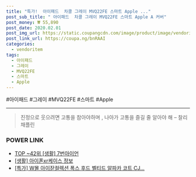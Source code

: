 ```yaml
--- 
title: "특가!  아이패드  차콜 그레이 MVQ22FE 스마트 Apple ..." 
post_sub_title: " 아이패드  차콜 그레이 MVQ22FE 스마트 Apple A 커버" 
post_money: ₩ 55,890 
post_date: 2020.02.01 
post_img_url: https://static.coupangcdn.com/image/product/image/vendoritem/2019/04/17/4633702843/8c5e6c8f-cc45-482f-afad-f912b9c37386.jpg 
post_link_url: https://coupa.ng/bnRAAI 
categories: 
  - vendoritem 
tags: 
  - 아이패드 
  - 그레이 
  - MVQ22FE 
  - 스마트 
  - Apple 
--- 
```

  #아이패드 #그레이 #MVQ22FE #스마트 #Apple 
<hr> 

> 진정으로 웃으려면 고통을 참아야하며 , 나아가 고통을 즐길 줄 알아야 해 – 찰리 채플린 


### POWER LINK

* <a href="https://blog.naver.com/fasyy4321/221780683684" target="_blank"> TOP ~42위 [생활] 7번아이언</a>
* <a href="https://blog.naver.com/fasyy4321/221763475457" target="_blank"> [생활] 아이폰xr케이스 정보 </a>
* <a href="https://blog.naver.com/sakai111/221789394938" target="_blank">[특가] W몰 아이잗컬렉션 폭스 후드 벨티드 알파카 코트 CJ...</a>
